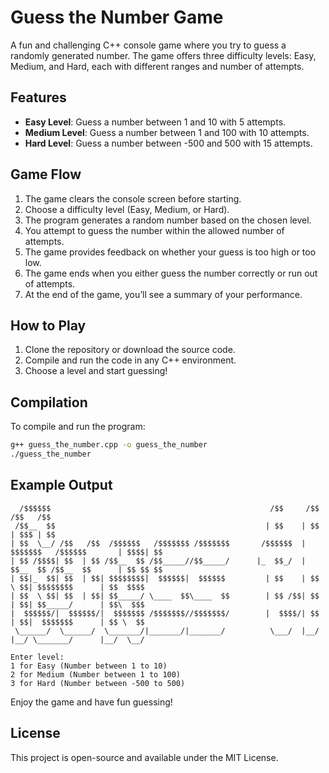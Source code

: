 # Guess the Number Game

A fun and challenging C++ console game where you try to guess a randomly generated number. The game offers three difficulty levels: Easy, Medium, and Hard, each with different ranges and number of attempts.

## Features

- **Easy Level**: Guess a number between 1 and 10 with 5 attempts.
- **Medium Level**: Guess a number between 1 and 100 with 10 attempts.
- **Hard Level**: Guess a number between -500 and 500 with 15 attempts.

## Game Flow

1. The game clears the console screen before starting.
2. Choose a difficulty level (Easy, Medium, or Hard).
3. The program generates a random number based on the chosen level.
4. You attempt to guess the number within the allowed number of attempts.
5. The game provides feedback on whether your guess is too high or too low.
6. The game ends when you either guess the number correctly or run out of attempts.
7. At the end of the game, you’ll see a summary of your performance.

## How to Play

1. Clone the repository or download the source code.
2. Compile and run the code in any C++ environment.
3. Choose a level and start guessing!

## Compilation

To compile and run the program:

```bash
g++ guess_the_number.cpp -o guess_the_number
./guess_the_number
```

## Example Output

```
  /$$$$$$                                                 /$$     /$$                       /$$   /$$
 /$$__  $$                                               | $$    | $$                      | $$$ | $$
| $$  \__/ /$$   /$$  /$$$$$$   /$$$$$$$ /$$$$$$$       /$$$$$$  | $$$$$$$   /$$$$$$       | $$$$| $$
| $$ /$$$$| $$  | $$ /$$__  $$ /$$_____//$$_____/      |_  $$_/  | $$__  $$ /$$__  $$      | $$ $$ $$
| $$|_  $$| $$  | $$| $$$$$$$$|  $$$$$$|  $$$$$$         | $$    | $$  \ $$| $$$$$$$$      | $$  $$$$
| $$  \ $$| $$  | $$| $$_____/ \____  $$\____  $$        | $$ /$$| $$  | $$| $$_____/      | $$\  $$$
|  $$$$$$/|  $$$$$$/|  $$$$$$$ /$$$$$$$//$$$$$$$/        |  $$$$/| $$  | $$|  $$$$$$$      | $$ \  $$
 \______/  \______/  \_______/|_______/|_______/          \___/  |__/  |__/ \_______/      |__/  \__/

Enter level:
1 for Easy (Number between 1 to 10)
2 for Medium (Number between 1 to 100)
3 for Hard (Number between -500 to 500)
```

Enjoy the game and have fun guessing!

## License

This project is open-source and available under the MIT License.
